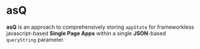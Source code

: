 # asQ
**asQ** is an approach to comprehensively storing `appState` for frameworkless javascript-based **Single Page Apps** within a single **JSON**-based `queryString` parameter.
